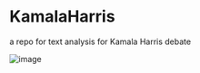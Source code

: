 # KamalaHarris
a repo for text analysis for Kamala Harris debate

![image](https://github.com/user-attachments/assets/75a322e2-3c3d-4f6f-a13d-8cb4e9baef99)
